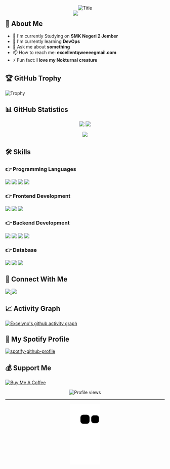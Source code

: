 
<div align="center">
  <img src="https://readme-typing-svg.herokuapp.com?font=Architects+Daughter&color=%2338C2FF&size=50&center=true&vCenter=true&height=60&width=600&lines=Hi+There!+👋;I'm+Excelyno!;Welcome+to+my+GitHub+Profile!" alt="Title"></img>
</div>

<img src="https://raw.githubusercontent.com/MicaelliMedeiros/micaellimedeiros/master/image/computer-illustration.png" min-width="290px" max-width="290px" width="290px" align="right">

## 🧐 About Me

- 🔭 I'm currently Studying on **SMK Negeri 2 Jember**
- 🌱 I'm currently learning **DevOps**
- 💬 Ask me about **something**
- 📫 How to reach me: **excellentqweeeegmail.com**
- ⚡ Fun fact: **I love my Nokturnal creature**

## 🏆 GitHub Trophy
![Trophy](https://github-profile-trophy.vercel.app/?username=excelyno&theme=onedark&column=8)

## 📊 GitHub Statistics
<p align="center">
  <img height="180em" src="https://github-readme-stats.vercel.app/api?username=excelyno&show_icons=true&theme=radical" />
  <img height="180em" src="https://github-readme-stats.vercel.app/api/top-langs/?username=excelyno&layout=compact&theme=radical" />
</p>

<p align="center">
  <img src="https://github-readme-streak-stats.herokuapp.com/?user=excelyno&theme=radical" />
</p>

## 🛠️ Skills

### 👉 Programming Languages
<p align="left">
  <img src="https://img.shields.io/badge/Go-00ADD8?style=for-the-badge&logo=go&logoColor=white" />
  <img src="https://img.shields.io/badge/Python-3776AB?style=for-the-badge&logo=python&logoColor=white" />
  <img src="https://img.shields.io/badge/JavaScript-F7DF1E?style=for-the-badge&logo=javascript&logoColor=black" />
  <img src="https://img.shields.io/badge/PHP-777BB4?style=for-the-badge&logo=php&logoColor=white" />
</p>

### 👉 Frontend Development
<p align="left">
  <img src="https://img.shields.io/badge/React-20232A?style=for-the-badge&logo=react&logoColor=61DAFB" />
  <img src="https://img.shields.io/badge/Laravel-FF2D20?style=for-the-badge&logo=laravel&logoColor=white" />
  <img src="https://img.shields.io/badge/Bootstrap-563D7C?style=for-the-badge&logo=bootstrap&logoColor=white" />
</p>

### 👉 Backend Development
<p align="left">
  <img src="https://img.shields.io/badge/Laravel-FF2D20?style=for-the-badge&logo=laravel&logoColor=white" />
  <img src="https://img.shields.io/badge/Django-092E20?style=for-the-badge&logo=django&logoColor=white" />
  <img src="https://img.shields.io/badge/Node.js-339933?style=for-the-badge&logo=nodedotjs&logoColor=white" />
  <img src="https://img.shields.io/badge/Express.js-000000?style=for-the-badge&logo=express&logoColor=white" />
</p>

### 👉 Database
<p align="left">
  <img src="https://img.shields.io/badge/MongoDB-4EA94B?style=for-the-badge&logo=mongodb&logoColor=white" />
  <img src="https://img.shields.io/badge/PostgreSQL-316192?style=for-the-badge&logo=postgresql&logoColor=white" />
  <img src="https://img.shields.io/badge/MySQL-00000F?style=for-the-badge&logo=mysql&logoColor=white" />
</p>

## 🤝 Connect With Me
<p align="left">
  <a href="https://linkedin.com/in/yourusername">
    <img src="https://img.shields.io/badge/LinkedIn-0077B5?style=for-the-badge&logo=linkedin&logoColor=white" />
  </a>
  <a href="https://instagram.com/yourusername">
    <img src="https://img.shields.io/badge/Instagram-E4405F?style=for-the-badge&logo=instagram&logoColor=white" />
  </a>
</p>

## 📈 Activity Graph
[![Excelyno's github activity graph](https://github-readme-activity-graph.vercel.app/graph?username=excelyno&theme=dracula)](https://github.com/ashutosh00710/github-readme-activity-graph)

## 🎵 My Spotify Profile

[![spotify-github-profile](https://spotify-github-profile.kittinanx.com/api/view?uid=3172e5yc6fr66ht5hirxsmogeyfm&cover_image=true&theme=default&show_offline=false&background_color=121212&interchange=true&bar_color=53b14f&bar_color_cover=true)](https://spotify-github-profile.kittinanx.com/api/view?uid=3172e5yc6fr66ht5hirxsmogeyfm&redirect=true)

## 💰 Support Me
<p align="left">
  <a href="https://www.buymeacoffee.com/excelyno" target="_blank">
    <img src="https://cdn.buymeacoffee.com/buttons/v2/default-yellow.png" alt="Buy Me A Coffee" height="50px">
  </a>
</p>

<div align="center">
  <img src="https://komarev.com/ghpvc/?username=excelyno&label=Profile%20views&color=0e75b6&style=flat" alt="Profile views" />
</div>

---

<div align="center">
  <img src="https://github.com/excelyno/excelyno/blob/output/github-contribution-grid-snake.svg" alt="snake"></center>
</div>
